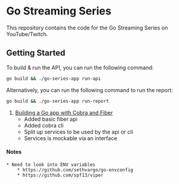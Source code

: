# Go Streaming Series

This repository contains the code for the Go Streaming Series on YouTube/Twitch.

## Getting Started
To build & run the API, you can run the following command:
```bash
go build && ./go-series-app run-api
```

Alternatively, you can run the following command to run the report:
```bash
go build && ./go-series-app run-report
```

1. [Building a Go app with Cobra and Fiber](https://youtu.be/g1fl41OewQA)
    * Added basic fiber api
    * Added cobra cli
    * Split up services to be used by the api or cli
    * Services is mockable via an interface

#### Notes
    * Need to look into ENV variables
        * https://github.com/sethvargo/go-envconfig
        * https://github.com/spf13/viper
